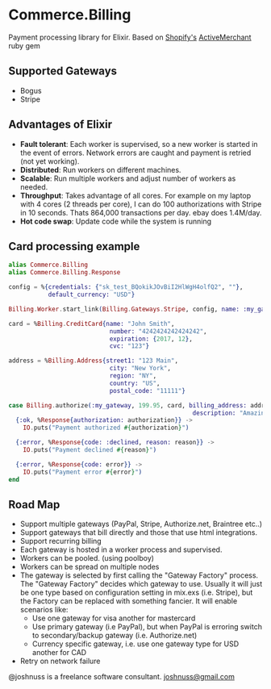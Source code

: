 Commerce.Billing
=================

Payment processing library for Elixir. Based on [Shopify's](http://shopify.com) [ActiveMerchant](http://github.com/Shopify/active_merchant) ruby gem

## Supported Gateways

- Bogus
- Stripe

## Advantages of Elixir

- **Fault tolerant**: Each worker is supervised, so a new worker is started in the event of errors. Network errors are caught and payment is retried (not yet working).
- **Distributed**: Run workers on different machines.
- **Scalable**: Run multiple workers and adjust number of workers as needed.
- **Throughput**: Takes advantage of all cores. For example on my laptop with 4 cores (2 threads per core), I can do 100 authorizations with Stripe in 10 seconds. Thats 864,000 transactions per day. ebay does 1.4M/day.
- **Hot code swap**: Update code while the system is running

## Card processing example

```elixir
alias Commerce.Billing
alias Commerce.Billing.Response

config = %{credentials: {"sk_test_BQokikJOvBiI2HlWgH4olfQ2", ""},
           default_currency: "USD"}

Billing.Worker.start_link(Billing.Gateways.Stripe, config, name: :my_gateway)

card = %Billing.CreditCard{name: "John Smith",
                            number: "4242424242424242",
                            expiration: {2017, 12},
                            cvc: "123"}

address = %Billing.Address{street1: "123 Main",
                            city: "New York",
                            region: "NY",
                            country: "US",
                            postal_code: "11111"}

case Billing.authorize(:my_gateway, 199.95, card, billing_address: address,
                                                   description: "Amazing T-Shirt") do
  {:ok, %Response{authorization: authorization}} ->
    IO.puts("Payment authorized #{authorization}")

  {:error, %Response{code: :declined, reason: reason}} ->
    IO.puts("Payment declined #{reason}")

  {:error, %Response{code: error}} ->
    IO.puts("Payment error #{error}")
end
```

## Road Map

- Support multiple gateways (PayPal, Stripe, Authorize.net, Braintree etc..)
- Support gateways that bill directly and those that use html integrations.
- Support recurring billing
- Each gateway is hosted in a worker process and supervised.
- Workers can be pooled. (using poolboy)
- Workers can be spread on multiple nodes
- The gateway is selected by first calling the "Gateway Factory" process. The "Gateway Factory" decides which gateway to use. Usually it will just be one type based on configuration setting in mix.exs (i.e. Stripe), but the Factory can be replaced with something fancier. It will enable scenarios like:
    - Use one gateway for visa another for mastercard
    - Use primary gateway (i.e PayPal), but when PayPal is erroring switch to secondary/backup gateway (i.e. Authorize.net)
    - Currency specific gateway, i.e. use one gateway type for USD another for CAD
- Retry on network failure


@joshnuss is a freelance software consultant. joshnuss@gmail.com
